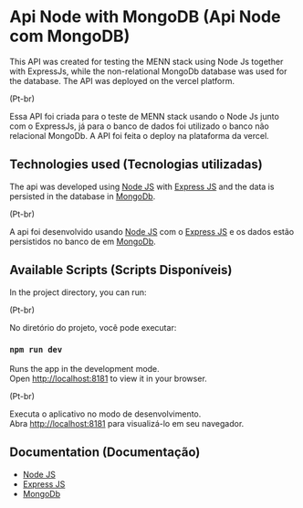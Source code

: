 # Api Node with MongoDB (Api Node com MongoDB)

This API was created for testing the MENN stack using Node Js together with ExpressJs, while the non-relational MongoDb database was used for the database. The API was deployed on the vercel platform.

(Pt-br)

Essa API foi criada para o teste de MENN stack usando o Node Js junto com o ExpressJs, já para o banco de dados foi utilizado o banco não relacional MongoDb. A API foi feita o deploy na plataforma da vercel. 

## Technologies used (Tecnologias utilizadas)

The api was developed using [Node JS](https://nodejs.org/en) with [Express JS](https://expressjs.com/pt-br/) and the data is persisted in the database in [MongoDb](https://www.mongodb.com/pt-br).

(Pt-br)

A api foi desenvolvido usando [Node JS](https://nodejs.org/en) com o [Express JS](https://expressjs.com/pt-br/) e os dados estão persistidos no banco de em [MongoDb](https://www.mongodb.com/pt-br).

## Available Scripts (Scripts Disponíveis)

In the project directory, you can run:

(Pt-br)

No diretório do projeto, você pode executar:
### `npm run dev`

Runs the app in the development mode.\
Open [http://localhost:8181](http://localhost:8181) to view it in your browser.

(Pt-br)

Executa o aplicativo no modo de desenvolvimento.\
Abra [http://localhost:8181](http://localhost:8181) para visualizá-lo em seu navegador.

## Documentation (Documentação)
- [Node JS](https://nodejs.org/en)
- [Express JS](https://expressjs.com/pt-br/)
- [MongoDb](https://www.mongodb.com/pt-br)
